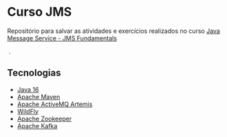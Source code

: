 # Curso JMS
Repositório para salvar as atividades e exercícios realizados no curso [Java Message Service - JMS Fundamentals](https://www.udemy.com/course/java-message-service-jms-fundamentals/)


&nbsp;.
## Tecnologias
* [Java 16](https://docs.oracle.com/en/java/javase/16/)
* [Apache Maven](https://maven.apache.org/guides/)
* [Apache ActiveMQ Artemis](https://activemq.apache.org/components/artemis/)
* [WildFly](https://www.wildfly.org/)
* [Apache Zookeeper](https://zookeeper.apache.org/)
* [Apache Kafka](https://kafka.apache.org/documentation/)
